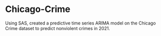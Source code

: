 # Chicago-Crime
Using SAS, created a predictive time series ARIMA model on the Chicago Crime dataset to predict nonviolent crimes in 2021.
